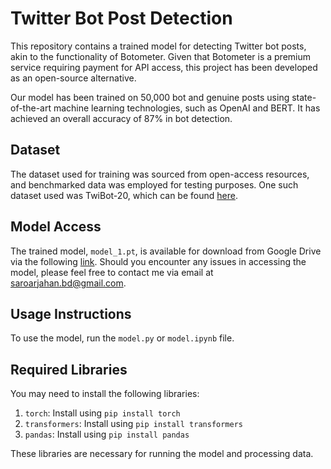 # Twitter Bot Post Detection

This repository contains a trained model for detecting Twitter bot posts, akin to the functionality of Botometer. Given that Botometer is a premium service requiring payment for API access, this project has been developed as an open-source alternative.

Our model has been trained on 50,000 bot and genuine posts using state-of-the-art machine learning technologies, such as OpenAI and BERT. It has achieved an overall accuracy of 87% in bot detection.

## Dataset

The dataset used for training was sourced from open-access resources, and benchmarked data was employed for testing purposes. One such dataset used was TwiBot-20, which can be found [here](https://arxiv.org/abs/2106.13088).

## Model Access

The trained model, `model_1.pt`, is available for download from Google Drive via the following [link](https://drive.google.com/file/d/1pxeexKiZmSFRNvg940fSc4AhptaM9mka/view?usp=sharing). Should you encounter any issues in accessing the model, please feel free to contact me via email at saroarjahan.bd@gmail.com.

## Usage Instructions

To use the model, run the `model.py` or `model.ipynb` file.

## Required Libraries

You may need to install the following libraries:

1. `torch`: Install using `pip install torch`
2. `transformers`: Install using `pip install transformers`
3. `pandas`: Install using `pip install pandas`

These libraries are necessary for running the model and processing data.
